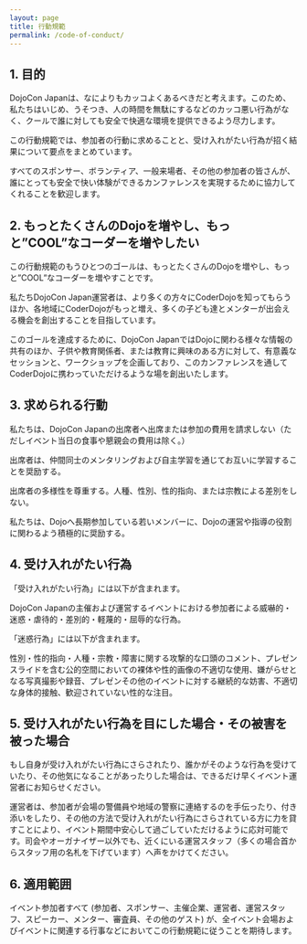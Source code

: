 ```yaml
---
layout: page
title: 行動規範
permalink: /code-of-conduct/
---
```

## 1. 目的
DojoCon Japanは、なによりもカッコよくあるべきだと考えます。このため、私たちはいじめ、うそつき、人の時間を無駄にするなどのカッコ悪い行為がなく、クールで誰に対しても安全で快適な環境を提供できるよう尽力します。

この行動規範では、参加者の行動に求めることと、受け入れがたい行為が招く結果について要点をまとめています。

すべてのスポンサー、ボランティア、一般来場者、その他の参加者の皆さんが、誰にとっても安全で快い体験ができるカンファレンスを実現するために協力してくれることを歓迎します。

## 2. もっとたくさんのDojoを増やし、もっと”COOL”なコーダーを増やしたい
この行動規範のもうひとつのゴールは、もっとたくさんのDojoを増やし、もっと”COOL”なコーダーを増やすことです。

私たちDojoCon Japan運営者は、より多くの方々にCoderDojoを知ってもらうほか、各地域にCoderDojoがもっと増え、多くの子ども達とメンターが出会える機会を創出することを目指しています。

このゴールを達成するために、DojoCon JapanではDojoに関わる様々な情報の共有のほか、子供や教育関係者、または教育に興味のある方に対して、有意義なセッションと、ワークショップを企画しており、このカンファレンスを通してCoderDojoに携わっていただけるような場を創出いたします。

## 3. 求められる行動
私たちは、DojoCon Japanの出席者へ出席または参加の費用を請求しない（ただしイベント当日の食事や懇親会の費用は除く。）

出席者は、仲間同士のメンタリングおよび自主学習を通じてお互いに学習することを奨励する。

出席者の多様性を尊重する。人種、性別、性的指向、または宗教による差別をしない。

私たちは、Dojoへ長期参加している若いメンバーに、Dojoの運営や指導の役割に関わるよう積極的に奨励する。

## 4. 受け入れがたい行為
「受け入れがたい行為」には以下が含まれます。

DojoCon Japanの主催および運営するイベントにおける参加者による威嚇的・迷惑・虐待的・差別的・軽蔑的・屈辱的な行為。

「迷惑行為」には以下が含まれます。

性別・性的指向・人種・宗教・障害に関する攻撃的な口頭のコメント、プレゼンスライドを含む公的空間においての裸体や性的画像の不適切な使用、嫌がらせとなる写真撮影や録音、プレゼンその他のイベントに対する継続的な妨害、不適切な身体的接触、歓迎されていない性的な注目。

## 5. 受け入れがたい行為を目にした場合・その被害を被った場合
もし自身が受け入れがたい行為にさらされたり、誰かがそのような行為を受けていたり、その他気になることがあったりした場合は、できるだけ早くイベント運営者にお知らせください。

運営者は、参加者が会場の警備員や地域の警察に連絡するのを手伝ったり、付き添いをしたり、その他の方法で受け入れがたい行為にさらされている方に力を貸すことにより、イベント期間中安心して過ごしていただけるように応対可能です。司会やオーガナイザー以外でも、近くにいる運営スタッフ（多くの場合首からスタッフ用の名札を下げています）へ声をかけてください。

## 6. 適用範囲
イベント参加者すべて (参加者、スポンサー、主催企業、運営者、運営スタッフ、スピーカー、メンター、審査員、その他のゲスト) が、全イベント会場およびイベントに関連する行事などにおいてこの行動規範に従うことを期待します。
